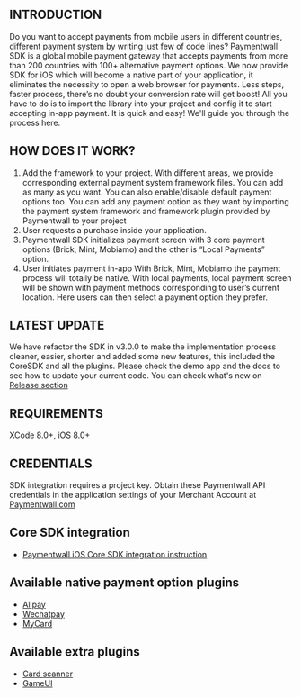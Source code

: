 INTRODUCTION
------------
Do you want to accept payments from mobile users in different countries, different payment system by writing just few of code lines?
Paymentwall SDK is a global mobile payment gateway that accepts payments from more than 200 countries with 100+ alternative payment options. We now provide SDK for iOS which will become a native part of your application, it eliminates the necessity to open a web browser for payments. Less steps, faster process, there’s no doubt your conversion rate will get boost! All you have to do is to import the library into your project and config it to start accepting in-app payment. It is quick and easy! We'll guide you through the process here.

HOW DOES IT WORK?
-----------------
1. Add the framework to your project.
With different areas, we provide corresponding external payment system framework files. You can add as many as you want. You can also enable/disable default payment options too. You can add any payment option as they want by importing the payment system framework and framework plugin provided by Paymentwall to your project
2. User requests a purchase inside your application.
3. Paymentwall SDK initializes payment screen with 3 core payment options (Brick, Mint, Mobiamo) and the other is “Local Payments” option.
4. User initiates payment in-app
With Brick, Mint, Mobiamo the payment process will totally be native.
With local payments, local payment screen will be shown with payment methods corresponding to user’s current location. Here users can then select a payment option they prefer.

LATEST UPDATE
-------------
We have refactor the SDK in v3.0.0 to make the implementation process cleaner, easier, shorter and added some new features, this included the CoreSDK and all the plugins. Please check the demo app and the docs to see how to update your current code. You can check what's new on [Release section](https://github.com/paymentwall/paymentwall-ios-sdk/releases)

REQUIREMENTS
------------
XCode 8.0+, iOS 8.0+

CREDENTIALS
-----------
SDK integration requires a project key. Obtain these Paymentwall API credentials in the application settings of your Merchant Account at [Paymentwall.com](http://paymentwall.com/)

Core SDK integration
------------------------------
- [Paymentwall iOS Core SDK integration instruction](https://github.com/paymentwall/paymentwall-ios-sdk/tree/master/Core%20SDK)

Available native payment option plugins
------------------------------
- [Alipay](https://github.com/paymentwall/paymentwall-ios-sdk/tree/master/Plugins/PWAlipayPlugin)
- [Wechatpay](https://github.com/paymentwall/paymentwall-ios-sdk/tree/master/Plugins/PWWechatpayPlugin)
- [MyCard](https://github.com/paymentwall/paymentwall-ios-sdk/tree/master/Plugins/PWMycardPlugin)

Available extra plugins
------------------------------
- [Card scanner](https://github.com/paymentwall/paymentwall-ios-sdk/tree/master/Plugins/PWCardScannerPlugin)
- [GameUI](https://github.com/paymentwall/paymentwall-ios-sdk/tree/master/Plugins/PWGameUIPlugin)
